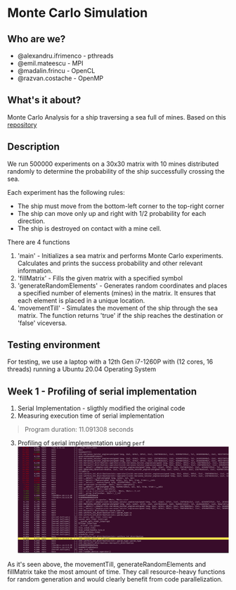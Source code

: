 # Monte Carlo Simulation

## Who are we?
* @alexandru.ifrimenco - pthreads
* @emil.mateescu - MPI
* @madalin.frincu - OpenCL
* @razvan.costache - OpenMP

## What's it about?

Monte Carlo Analysis for a ship traversing a sea full of mines. Based on this [repository](https://github.com/dmitrijbes/monte-carlo-ship/)

## Description
We run 500000 experiments on a 30x30 matrix with 10 mines distributed randomly to determine the probability of the ship successfully crossing the sea.

Each experiment has the following rules:
* The ship must move from the bottom-left corner to the top-right corner 
* The ship can move only up and right with 1/2 probability for each direction.
* The ship is destroyed on contact with a mine cell.


There are 4 functions 
1. 'main' - Initializes a sea matrix and performs Monte Carlo experiments. Calculates and prints the success probability and other relevant information.
2. 'fillMatrix' - Fills the given matrix with a specified symbol
3. 'generateRandomElements' - Generates random coordinates and places a specified number of elements (mines) in the matrix. It ensures that each element is placed in a unique location.
4. 'movementTill' - Simulates the movement of the ship through the sea matrix. The function returns 'true' if the ship reaches the destination or 'false' viceversa.
## Testing environment
For testing, we use a laptop with a 12th Gen i7-1260P with (12 cores, 16 threads) running a Ubuntu 20.04 Operating System

## Week 1 - Profiling of serial implementation

1. Serial Implementation - sligthly modified the original code
2. Measuring execution time of serial implementation 

> Program duration: 11.091308 seconds

3. Profiling of serial implementation using `perf`
![](images/serial_profiling.png)

As it's seen above, the movementTill, generateRandomElements and fillMatrix take the most amount of time. They call resource-heavy functions for random generation and would clearly benefit from code parallelization.
